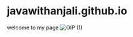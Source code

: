 # javawithanjali.github.io
welcome to my page
![OIP (1)](https://github.com/javawithanjali/javawithanjali.github.io/assets/131849382/7a8503ea-4986-410c-b2bb-0bedfed0d071)
